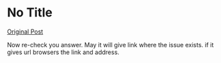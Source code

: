 # No Title

[Original Post](https://discourse.onlinedegree.iitm.ac.in/t/165959/74)

<p>Now re-check you answer. May it will give link where the issue exists. if it gives url browsers the link and address.</p>